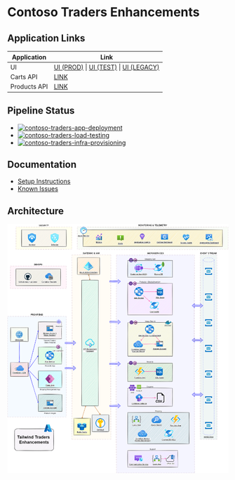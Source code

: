 # Contoso Traders Enhancements

## Application Links

| Application  | Link                                                                                                                                                         |
| ------------ | ------------------------------------------------------------------------------------------------------------------------------------------------------------ |
| UI           | [UI (PROD)](https://www.contosotraders.com/) \| [UI (TEST)](https://test.contosotraders.com/) \| [UI (LEGACY)](https://contoso-traders-uitest.azureedge.net) |
| Carts API    | [LINK](https://contoso-traders-cartstest.orangeflower-95b09b9d.eastus.azurecontainerapps.io/swagger/)                                                        |
| Products API | [LINK](https://contoso-traders-productstest.azurewebsites.net/swagger/)                                                                                      |

## Pipeline Status

* [![contoso-traders-app-deployment](https://github.com/CloudLabs-AI/ContosoTraders/actions/workflows/contoso-traders-app-deployment.yml/badge.svg)](https://github.com/CloudLabs-AI/ContosoTraders/actions/workflows/contoso-traders-app-deployment.yml)
* [![contoso-traders-load-testing](https://github.com/CloudLabs-AI/ContosoTraders/actions/workflows/contoso-traders-load-testing.yml/badge.svg)](https://github.com/CloudLabs-AI/ContosoTraders/actions/workflows/contoso-traders-load-testing.yml)
* [![contoso-traders-infra-provisioning](https://github.com/CloudLabs-AI/ContosoTraders/actions/workflows/contoso-traders-infra-provisioning.yml/badge.svg)](https://github.com/CloudLabs-AI/ContosoTraders/actions/workflows/contoso-traders-infra-provisioning.yml)

## Documentation

* [Setup Instructions](./docs/setup-instructions.md)
* [Known Issues](https://github.com/CloudLabs-AI/ContosoTraders/issues)

## Architecture

![Architecture](./docs/architecture/contoso-traders-enhancements.drawio.png)
